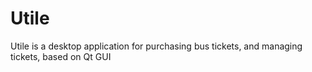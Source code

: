# Utile
Utile is a desktop application for purchasing bus tickets, and managing tickets, based on Qt GUI
